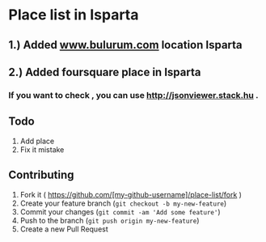 # Place list in Isparta

##  1.) Added www.bulurum.com location Isparta 
##  2.) Added foursquare place in Isparta



### If you want to check , you can use http://jsonviewer.stack.hu . 


## Todo

1. Add place 
2. Fix it mistake

## Contributing

1. Fork it ( https://github.com/[my-github-username]/place-list/fork )
2. Create your feature branch (`git checkout -b my-new-feature`)
3. Commit your changes (`git commit -am 'Add some feature'`)
4. Push to the branch (`git push origin my-new-feature`)
5. Create a new Pull Request
